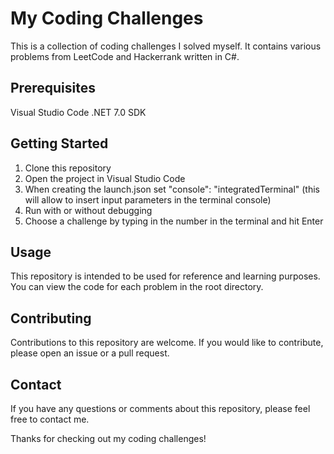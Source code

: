 ﻿# My Coding Challenges
This is a collection of coding challenges I solved myself. It contains various problems from LeetCode and Hackerrank written in C#.

## Prerequisites
Visual Studio Code
.NET 7.0 SDK

## Getting Started
1. Clone this repository
2. Open the project in Visual Studio Code
3. When creating the launch.json set "console": "integratedTerminal" (this will allow to insert input parameters in the terminal console)
4. Run with or without debugging
5. Choose a challenge by typing in the number in the terminal and hit Enter

## Usage
This repository is intended to be used for reference and learning purposes. You can view the code for each problem in the root directory.

## Contributing
Contributions to this repository are welcome. If you would like to contribute, please open an issue or a pull request.

## Contact
If you have any questions or comments about this repository, please feel free to contact me.

Thanks for checking out my coding challenges!
